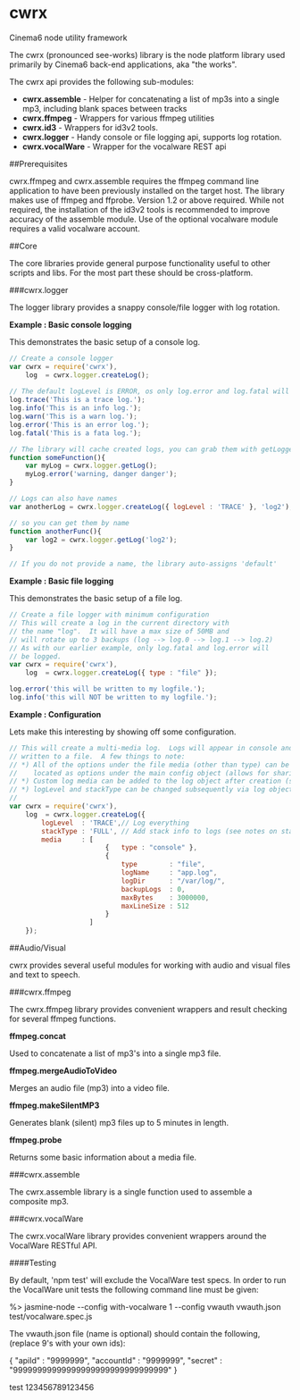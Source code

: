 cwrx
===

Cinema6 node utility framework

The cwrx (pronounced see-works) library is the node platform library used primarily by Cinema6 back-end applications, aka "the works".

The cwrx api provides the following sub-modules:
* __cwrx.assemble__ - Helper for concatenating a list of mp3s into a single mp3, including blank spaces between tracks
* __cwrx.ffmpeg__ - Wrappers for various ffmpeg utilities
* __cwrx.id3__ - Wrappers for id3v2 tools.
* __cwrx.logger__ - Handy console or file logging api, supports log rotation.
* __cwrx.vocalWare__ - Wrapper for the vocalware REST api

##Prerequisites

cwrx.ffmpeg and cwrx.assemble requires the ffmpeg command line application to have been previously installed on the target host.  The library makes use of ffmpeg and ffprobe.   Version 1.2 or above required.  While not required, the installation of the id3v2 tools is recommended to improve accuracy of the assemble module. Use of the optional vocalware module requires a valid vocalware account.

##Core

The core libraries provide general purpose functionality useful to other scripts and libs.  For the most part these should be cross-platform.

###cwrx.logger

The logger library provides a snappy console/file logger with log rotation.  

__Example : Basic console logging__

This demonstrates the basic setup of a console log.

```javascript
// Create a console logger
var cwrx = require('cwrx'),
    log  = cwrx.logger.createLog();
    
// The default logLevel is ERROR, os only log.error and log.fatal will be logged
log.trace('This is a trace log.');
log.info('This is an info log.');
log.warn('This is a warn log.');
log.error('This is an error log.');
log.fatal('This is a fata log.');

// The library will cache created logs, you can grab them with getLogger
function someFunction(){
    var myLog = cwrx.logger.getLog();
    myLog.error('warning, danger danger');
}

// Logs can also have names
var anotherLog = cwrx.logger.createLog({ logLevel : 'TRACE' }, 'log2');

// so you can get them by name
function anotherFunc(){
    var log2 = cwrx.logger.getLog('log2');
}

// If you do not provide a name, the library auto-assigns 'default'
```

__Example : Basic file logging__

This demonstrates the basic setup of a file log.
```javascript
// Create a file logger with minimum configuration
// This will create a log in the current directory with
// the name "log".  It will have a max size of 50MB and
// will rotate up to 3 backups (log --> log.0 --> log.1 --> log.2)
// As with our earlier example, only log.fatal and log.error will
// be logged.
var cwrx = require('cwrx'),
    log  = cwrx.logger.createLog({ type : "file" });

log.error('this will be written to my logfile.');
log.info('this will NOT be written to my logfile.');
```

__Example : Configuration__

Lets make this interesting by showing off some configuration.
```javascript
// This will create a multi-media log.  Logs will appear in console and be
// written to a file.  A few things to note:
// *) All of the options under the file media (other than type) can be
//    located as options under the main config object (allows for sharing)
// *) Custom log media can be added to the log object after creation (see addLogMedia).
// *) logLevel and stackType can be changed subsequently via log object methods.
//
var cwrx = require('cwrx'),
    log  = cwrx.logger.createLog({
        logLevel  : 'TRACE',// Log everything
        stackType : 'FULL', // Add stack info to logs (see notes on stack and performance)
        media     : [
                        {   type : "console" },
                        {
                            type        : "file",
                            logName     : "app.log",
                            logDir      : "/var/log/",
                            backupLogs  : 0,
                            maxBytes    : 3000000,
                            maxLineSize : 512
                        }
                    ]
    });
```
##Audio/Visual

cwrx provides several useful modules for working with audio and visual files and text to speech.

###cwrx.ffmpeg

The cwrx.ffmpeg library provides convenient wrappers and result checking for several ffmpeg functions.

__ffmpeg.concat__

Used to concatenate a list of mp3's into a single mp3 file.

__ffmpeg.mergeAudioToVideo__

Merges an audio file (mp3) into a video file.

__ffmpeg.makeSilentMP3__

Generates blank (silent) mp3 files up to 5 minutes in length.

__ffmpeg.probe__

Returns some basic information about a media file.

###cwrx.assemble

The cwrx.assemble library is a single function used to assemble a composite mp3.

###cwrx.vocalWare

The cwrx.vocalWare library provides convenient wrappers around the VocalWare RESTful API.

####Testing

By default, 'npm test' will exclude the VocalWare test specs.  In order to run the VocalWare unit tests the following command line must be given:

%> jasmine-node --config with-vocalware 1 --config vwauth vwauth.json test/vocalware.spec.js 

The vwauth.json file (name is optional) should contain the following, (replace 9's with your own ids):

{
    "apiId"       : "9999999",
    "accountId"   : "9999999",
    "secret"      : "99999999999999999999999999999999"
}

test 123456789123456

